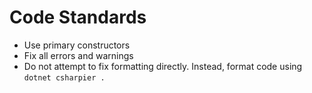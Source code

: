 # Code Standards

- Use primary constructors
- Fix all errors and warnings
- Do not attempt to fix formatting directly. Instead, format code using `dotnet csharpier .`
